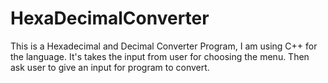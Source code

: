 # HexaDecimalConverter


This is a Hexadecimal and Decimal Converter Program, I am using C++ for the language. It's takes the input from user for choosing the menu.
Then ask user to give an input for program to convert.

